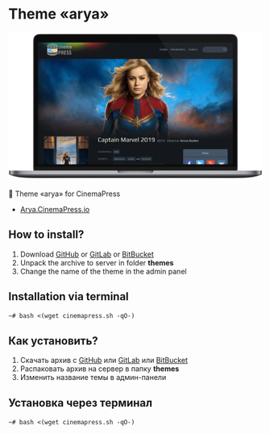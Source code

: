 # Theme «arya»

![Theme «arya» for CinemaPress](https://raw.githubusercontent.com/CinemaPress/Theme-Arya/master/screenshot.png "Theme «arya» for CinemaPress")

:art: Theme «arya» for CinemaPress

- [Arya.CinemaPress.io](http://Arya.CinemaPress.io/)

## How to install?
1. Download [GitHub](https://github.com/CinemaPress/Theme-Arya/archive/master.zip) or [GitLab](https://gitlab.com/CinemaPress/Theme-Arya/repository/archive.zip) or [BitBucket](https://bitbucket.org/cinemapress/theme-arya/get/master.zip)
2. Unpack the archive to server in folder **themes**
3. Change the name of the theme in the admin panel

## Installation via terminal
```
~# bash <(wget cinemapress.sh -qO-)
```

## Как установить?
1. Скачать архив с [GitHub](https://github.com/CinemaPress/Theme-Arya/archive/master.zip) или [GitLab](https://gitlab.com/CinemaPress/Theme-Arya/repository/archive.zip) или [BitBucket](https://bitbucket.org/cinemapress/theme-arya/get/master.zip)
2. Распаковать архив на сервер в папку **themes**
3. Изменить название темы в админ-панели

## Установка через терминал
```
~# bash <(wget cinemapress.sh -qO-)
```
